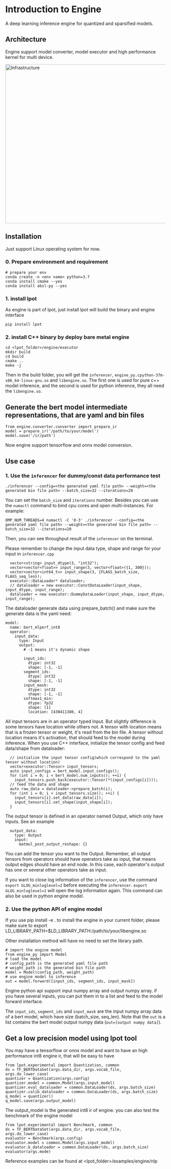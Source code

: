 # Introduction to Engine
A deep learning inference engine for quantized and sparsified models.

## Architecture
Engine support model converter, model executor and high performance kernel for multi device.

<a target="_blank" href="docs/imgs/infrastructure.png">
  <img src="imgs/engine_infrastructure.png" alt="Infrastructure" width=800 height=500>
</a>

## Installation

Just support Linux operating system for now.


### 0. Prepare environment and requirement

```
# prepare your env
conda create -n <env name> python=3.7
conda install cmake --yes
conda install absl-py --yes

```

### 1. install lpot

As engine is part of lpot, just install lpot will build the binary and engine interface

```
pip install lpot

```

### 2. install C++ binary by deploy bare metal engine

```
cd <lpot_folder>/engine/executor
mkdir build
cd build
cmake ..
make -j
```
Then in the build folder, you will get the `inferencer`, `engine_py.cpython-37m-x86_64-linux-gnu.so` and `libengine.so`. The first one is used for pure c++ model inference, and the second is used for python inference, they all need the `libengine.so`.


## Generate the bert model intermediate representations, that are yaml and bin files

```
from engine.converter.converter import prepare_ir
model = prepare_ir('/path/to/your/model')
model.save('/ir/path')
```
Now engine support tensorflow and onnx model conversion.

## Use case

### 1. Use the `inferencer` for dummy/const data performance test

`./inferencer --config=<the generated yaml file path> --weight=<the generated bin file path> --batch_size=32 --iterations=20`

You can set the `batch_size` and `iterations` number. Besides you can use the `numactl` command to bind cpu cores and open multi-instances. For example:

`OMP_NUM_THREADS=4 numactl -C '0-3' ./inferencer --config=<the generated yaml file path> --weight=<the generated bin file path> --batch_size=32 --iterations=20`

Then, you can see  throughput result of the `inferencer`  on the terminal.

Please remember to change the input data type, shape and range for your input in `inferencer.cpp`

```
  vector<string> input_dtype(3, "int32");
  vector<vector<float>> input_range(3, vector<float>({1, 300}));
  vector<vector<int64_t>> input_shape(3, {FLAGS_batch_size, FLAGS_seq_len});
  executor::DataLoader* dataloader;
  // dataloader = new executor::ConstDataLoader(input_shape, input_dtype, input_range);
  dataloader = new executor::DummyDataLoader(input_shape, input_dtype, input_range);

```
The dataloader generate data using prepare_batch() and make sure the generate data is the yaml need:

```
model: 
  name: bert_mlperf_int8
  operator:
    input_data:
      type: Input
      output:
        # -1 means it's dynamic shape

        input_ids:
          dtype: int32
          shape: [-1, -1]
        segment_ids: 
          dtype: int32
          shape: [-1, -1]
        input_mask:
          dtype: int32
          shape: [-1, -1]
        softmax1_min:
          dtype: fp32
          shape: [1]
          location: [430411380, 4]

```
All input tensors are in an operator typed Input. But slightly difference is some tensors have location while others not. A tensor with location means that is a frozen tensor or weight, it's read from the bin file. A tensor without location means it's activation, that should feed to the model during inference. When you use C++ interface, initialize the tensor config and feed data/shape from dataloader:

```
  // initialize the input tensor config(which correspond to the yaml tensor without location)
  vector<executor::Tensor> input_tensors;
  auto input_configs = bert_model.input_configs();
  for (int i = 0; i < bert_model.num_inputs(); ++i) {
    input_tensors.push_back(executor::Tensor(*(input_configs[i])));
  // feed the data and shape
  auto raw_data = dataloader->prepare_batch(i);
  for (int i = 0; i < input_tensors.size(); ++i) {
    input_tensors[i].set_data(raw_data[i]);
    input_tensors[i].set_shape(input_shape[i]);
  }

```

The output tensor is defined in an operator named Output, which only have inputs. See an example 

```
  output_data:
    type: Output
    input:
      matmul_post_output_reshape: {}

```
You can add the tensor you want to the Output. Remember, all output tensors from operators should have operators take as input, that means output edges should have an end node. In this case, each operator's output has one or several other operators take as input.

If you want to close log information of the `inferencer`, use the command `export GLOG_minloglevel=2` before executing the `inferencer`.  `export GLOG_minloglevel=1` will open the log information again. This command can also be used in python engine model.

### 2. Use the python API of engine model

If you use pip install -e . to install the engine in your current folder, please make sure to export LD_LIBRARY_PATH=$LD_LIBRARY_PATH:/path/to/your/libengine.so

Other installation method will have no need to set the library path.

```
# import the engine model
from engine_py import Model
# load the model
# config_path is the generated yaml file path
# weight_path is the generated bin file path
model = Model(config_path, weight_path)
# use engine model to inference
out = model.forward([input_ids, segment_ids, input_mask])
```
Engine python api support input numpy array and output numpy array. if you have several inputs, you can put them in to a list and feed to the model forward interface.

The `input_ids`, `segment_ids` and `input_mask` are the input numpy array data of a bert model, which have size (batch_size, seq_len). Note that the `out` is a list contains the bert model output numpy data (`out=[output numpy data]`). 


## Get a low precision model using lpot tool

You may have a tensorflow or onnx model and want to have an high performance int8 engine ir, that will be easy to have 

```
from lpot.experimental import Quantization, common
ds = TF_BERTDataSet(args.data_dir, args.vocab_file, args.do_lower_case)
quantizer = Quantization(args.config)
quantizer.model = common.Model(args.input_model)
quantizer.eval_dataloader = common.DataLoader(ds, args.batch_size)
quantizer.calib_dataloader = common.DataLoader(ds, args.batch_size)
q_model = quantizer()
q_model.save(args.output_model)

```
The output_model is the generated int8 ir of engine. you can also test the benchmark of the engine model

```
from lpot.experimental import Benchmark, common
ds = TF_BERTDataSet(args.data_dir, args.vocab_file, args.do_lower_case)
evaluator = Benchmark(args.config)
evaluator.model = common.Model(args.input_model)
evaluator.b_dataloader = common.DataLoader(ds, args.batch_size)
evaluator(args.mode)

```

Reference examples can be found at <lpot_folder>/examples/engine/nlp

